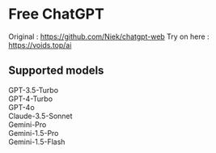 # Free ChatGPT
Original : https://github.com/Niek/chatgpt-web
Try on here : https://voids.top/ai

## Supported models
GPT-3.5-Turbo<br>
GPT-4-Turbo<br>
GPT-4o<br>
Claude-3.5-Sonnet<br>
Gemini-Pro<br>
Gemini-1.5-Pro<br>
Gemini-1.5-Flash<br>
